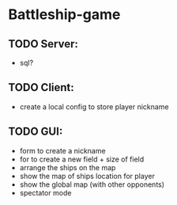 # Battleship-game

## TODO Server:
* sql?

## TODO Client:
* create a local config to store player nickname

## TODO GUI:
* form to create a nickname
* for to create a new field + size of field
* arrange the ships on the map
* show the map of ships location for player
* show the global map (with other opponents)
* spectator mode

